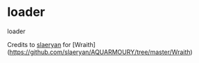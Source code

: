 # loader
loader

Credits to [slaeryan](https://twitter.com/slaeryan) for [Wraith] (https://github.com/slaeryan/AQUARMOURY/tree/master/Wraith)
